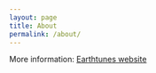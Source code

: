 ```yaml
---
layout: page
title: About
permalink: /about/
---
```

More information:
[Earthtunes website](https://sites.northwestern.edu/earthtunes)
